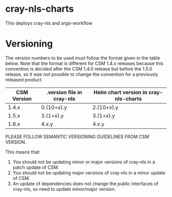 # cray-nls-charts
This deploys cray-nls and argo-workflow

# Versioning

The version numbers to be used must follow the format given in the table below. Note that the format is different for
CSM 1.4.x releases because this convention is decided after the CSM 1.4.0 release but before the 1.5.0 release, so it was
not possible to change the convention for a previously released product.

| CSM Version | .version file in cray-nls | Helm chart version in cray-nls-charts |
|-------------|---------------------------|---------------------------------------|
| 1.4.x       | 0.(10+x).y                | 2.(10+x).y                            |
| 1.5.x       | 3.(1+x).y                 | 3.(1+x).y                             |
| 1.6.x       | 4.x.y                     | 4.x.y                                 |

PLEASE FOLLOW SEMANTIC VERSIONING GUIDELINES FROM CSM VERSION.

This means that:
1. You should not be updating minor or major versions of cray-nls in a patch update of CSM.
2. You should not be updating major versions of cray-nls in a minor update of CSM.
3. An update of dependencies does not change the public interfaces of cray-nls, so need to update minor/major version.